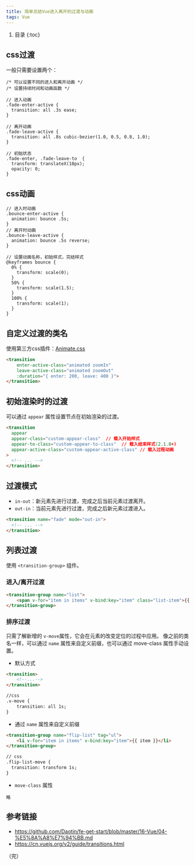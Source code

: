 ```yaml
---
title: 简单总结Vue进入离开的过渡与动画
tags: Vue
---
```


1. 目录
{:toc}

<!--more-->

## css过渡

一般只需要设置两个：

```less
/* 可以设置不同的进入和离开动画 */
/* 设置持续时间和动画函数 */

// 进入动画
.fade-enter-active {
  transition: all .3s ease;
}

// 离开动画
.fade-leave-active {
  transition: all .8s cubic-bezier(1.0, 0.5, 0.8, 1.0);
}

// 初始状态
.fade-enter, .fade-leave-to  {
  transform: translateX(10px);
  opacity: 0;
}
```

## css动画

```less
// 进入时动画
.bounce-enter-active {
  animation: bounce .5s;
}
// 离开时动画
.bounce-leave-active {
  animation: bounce .5s reverse;
}

// 设置动画名称，初始样式，完结样式
@keyframes bounce {
  0% {
    transform: scale(0);
  }
  50% {
    transform: scale(1.5);
  }
  100% {
    transform: scale(1);
  }
}
```

## 自定义过渡的类名

使用第三方css插件：[Animate.css](https://daneden.github.io/animate.css/)

```html
<transition 
    enter-active-class="animated zoomIn" 
    leave-active-class="animated zoomOut" 
    :duration="{ enter: 200, leave: 400 }">
</transition>
```

## 初始渲染时的过渡

可以通过 `appear` 属性设置节点在初始渲染的过渡。

```html
<transition
  appear
  appear-class="custom-appear-class"  // 载入开始样式
  appear-to-class="custom-appear-to-class"  // 载入结束样式(2.1.8+)
  appear-active-class="custom-appear-active-class" // 载入过程动画
>
  <!-- ... -->
</transition>
```

## 过渡模式
- `in-out`：新元素先进行过渡，完成之后当前元素过渡离开。
- `out-in`：当前元素先进行过渡，完成之后新元素过渡进入。

```html
<transition name="fade" mode="out-in">
  <!-- ... -->
</transition>
```

## 列表过渡

使用 `<transition-group>` 组件。

### 进入/离开过渡

```html
<transition-group name="list">
    <span v-for="item in items" v-bind:key="item" class="list-item">{{ item }}</span>
</transition-group>
```

### 排序过渡
只需了解新增的 `v-move`属性，它会在元素的改变定位的过程中应用。
像之前的类名一样，可以通过 `name` 属性来自定义前缀，也可以通过 move-class 属性手动设置。

- 默认方式
```html
<transition>
    <!--...-->
</transition>

//css
.v-move {
    transition: all 1s;
}
```

- 通过 `name` 属性来自定义前缀

```html
<transition-group name="flip-list" tag="ul">
    <li v-for="item in items" v-bind:key="item">{{ item }}</li>
</transition-group>

// css
.flip-list-move {
  transition: transform 1s;
}
```

- `move-class` 属性

```
略
```



## 参考链接

- https://github.com/Daotin/fe-get-start/blob/master/16-Vue/04-%E5%8A%A8%E7%94%BB.md
- https://cn.vuejs.org/v2/guide/transitions.html



（完）
